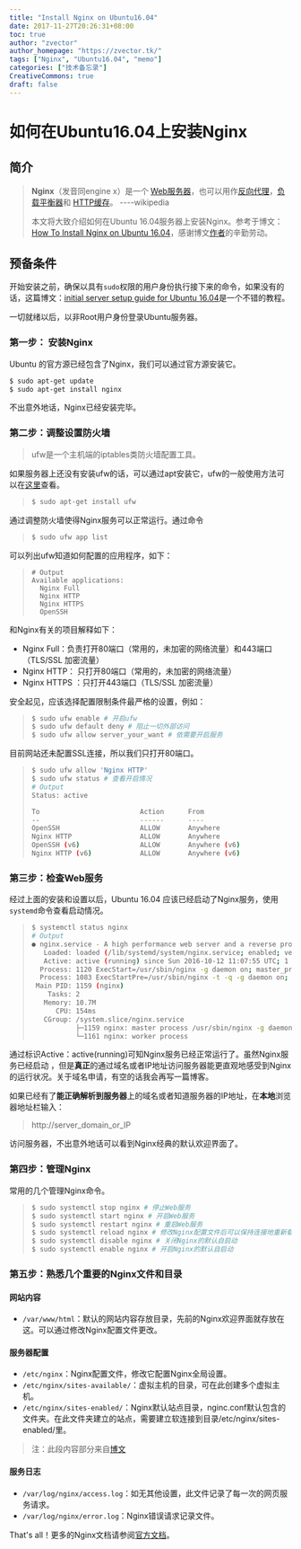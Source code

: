 ```yaml
---
title: "Install Nginx on Ubuntu16.04"
date: 2017-11-27T20:26:31+08:00
toc: true
author: "zvector"
author_homepage: "https://zvector.tk/"
tags: ["Nginx", "Ubuntu16.04", "memo"]
categories: ["技术备忘录"]
CreativeCommons: true
draft: false
---
```


# 如何在Ubuntu16.04上安装Nginx

## 简介

> **Nginx**（发音同engine x）是一个 [Web服务器](https://zh.wikipedia.org/wiki/%E7%B6%B2%E9%A0%81%E4%BC%BA%E6%9C%8D%E5%99%A8)，也可以用作[反向代理](https://zh.wikipedia.org/wiki/%E5%8F%8D%E5%90%91%E4%BB%A3%E7%90%86)，[负载平衡器](https://zh.wikipedia.org/wiki/%E8%B4%9F%E8%BD%BD%E5%9D%87%E8%A1%A1)和 [HTTP缓存](https://zh.wikipedia.org/w/index.php?title=HTTP%E7%BC%93%E5%AD%98&action=edit&redlink=1)。        ----wikipedia 
>
> 本文将大致介绍如何在Ubuntu 16.04服务器上安装Nginx。参考于博文：[How To Install Nginx on Ubuntu 16.04](https://www.digitalocean.com/community/tutorials/how-to-install-nginx-on-ubuntu-16-04)，感谢博文[作者](https://www.digitalocean.com/community/users/jellingwood)的辛勤劳动。

## 预备条件

开始安装之前，确保以具有```sudo```权限的用户身份执行接下来的命令，如果没有的话，这篇博文：[initial server setup guide for Ubuntu 16.04](https://www.digitalocean.com/community/tutorials/initial-server-setup-with-ubuntu-16-04)是一个不错的教程。

一切就绪以后，以非Root用户身份登录Ubuntu服务器。

### 第一步： 安装Nginx

Ubuntu 的官方源已经包含了Nginx，我们可以通过官方源安装它。

```Bash
$ sudo apt-get update
$ sudo apt-get install nginx
```

不出意外地话，Nginx已经安装完毕。

### 第二步：调整设置防火墙

> ufw是一个主机端的iptables类防火墙配置工具。

如果服务器上还没有安装ufw的话，可以通过apt安装它，ufw的一般使用方法可以在[这里](https://wiki.ubuntu.com.cn/UFW%E9%98%B2%E7%81%AB%E5%A2%99%E7%AE%80%E5%8D%95%E8%AE%BE%E7%BD%AE)查看。

> ```bash
> $ sudo apt-get install ufw
> ```

通过调整防火墙使得Nginx服务可以正常运行。通过命令

> ```bash
> $ sudo ufw app list
> ```

可以列出ufw知道如何配置的应用程序，如下：

> ```shell
> # Output
> Available applications:
>   Nginx Full
>   Nginx HTTP
>   Nginx HTTPS
>   OpenSSH
> ```

和Nginx有关的项目解释如下：

- Nginx Full：负责打开80端口（常用的，未加密的网络流量）和443端口（TLS/SSL 加密流量）
- Nginx HTTP： 只打开80端口（常用的，未加密的网络流量）
- Nginx HTTPS ：只打开443端口（TLS/SSL 加密流量）

安全起见，应该选择配置限制条件最严格的设置，例如：

> ```bash
> $ sudo ufw enable # 开启ufw
> $ sudo ufw default deny # 阻止一切外部访问
> $ sudo ufw allow server_your_want # 依需要开启服务
> ```

目前网站还未配置SSL连接，所以我们只打开80端口。

> ```bash
> $ sudo ufw allow 'Nginx HTTP'
> $ sudo ufw status # 查看开启情况
> # Output
> Status: active
>
> To                         Action      From
> --                         ------      ----
> OpenSSH                    ALLOW       Anywhere                  
> Nginx HTTP                 ALLOW       Anywhere                  
> OpenSSH (v6)               ALLOW       Anywhere (v6)             
> Nginx HTTP (v6)            ALLOW       Anywhere (v6)
> ```

### 第三步：检查Web服务

经过上面的安装和设置以后，Ubuntu 16.04 应该已经启动了Nginx服务，使用```systemd```命令查看启动情况。

> ```bash
> $ systemctl status nginx
> # Output
> ● nginx.service - A high performance web server and a reverse proxy server
>    Loaded: loaded (/lib/systemd/system/nginx.service; enabled; vendor preset: enab
>    Active: active (running) since Sun 2016-10-12 11:07:55 UTC; 1 day 2h ago
>   Process: 1120 ExecStart=/usr/sbin/nginx -g daemon on; master_process on; (code=e
>   Process: 1083 ExecStartPre=/usr/sbin/nginx -t -q -g daemon on; master_process on
>  Main PID: 1159 (nginx)
>     Tasks: 2
>    Memory: 10.7M
>       CPU: 154ms
>    CGroup: /system.slice/nginx.service
>            ├─1159 nginx: master process /usr/sbin/nginx -g daemon on; master_proce
>            └─1161 nginx: worker process 
> ```

通过标识Active：active(running)可知Nginx服务已经正常运行了。虽然Nginx服务已经启动 ，但是**真正**的通过域名或者IP地址访问服务器能更直观地感受到Nginx的运行状况。关于域名申请，有空的话我会再写一篇博客。

如果已经有了**能正确解析到服务器**上的域名或者知道服务器的IP地址，在**本地**浏览器地址栏输入：

> http://server_domain_or_IP

访问服务器，不出意外地话可以看到Nginx经典的默认欢迎界面了。

### 第四步：管理Nginx

常用的几个管理Nginx命令。

> ```bash
> $ sudo systemctl stop nginx # 停止Web服务
> $ sudo systemctl start nginx # 开启Web服务
> $ sudo systemctl restart nginx # 重启Web服务
> $ sudo systemctl reload nginx # 修改Nginx配置文件后可以保持连接地重新载入Nginx
> $ sudo systemctl disable nginx # 关闭Nginx的默认自启动
> $ sudo systemctl enable nginx # 开启Nginx的默认自启动
> ```

### 第五步：熟悉几个重要的Nginx文件和目录

#### 网站内容

- ```/var/www/html```：默认的网站内容存放目录，先前的Nginx欢迎界面就存放在这。可以通过修改Nginx配置文件更改。

#### 服务器配置

- ```/etc/nginx```：Nginx配置文件，修改它配置Nginx全局设置。
- ```/etc/nginx/sites-available/```：虚拟主机的目录，可在此创建多个虚拟主机。
- ```/etc/nginx/sites-enabled/```：Nginx默认站点目录，nginc.conf默认包含的文件夹。在此文件夹建立的站点，需要建立软连接到目录/etc/nginx/sites-enabled/里。

> 注：此段内容部分来自[博文](http://www.jianshu.com/p/fd25a9c008a0)

#### 服务日志

- ```/var/log/nginx/access.log```：如无其他设置，此文件记录了每一次的网页服务请求。
- ```/var/log/nginx/error.log```：Nginx错误请求记录文件。

That's all！更多的Nginx文档请参阅[官方文档](https://nginx.org/en/docs/)。

